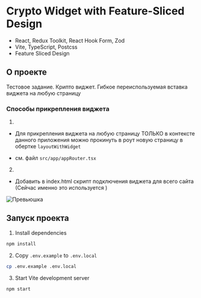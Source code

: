 # Crypto Widget with Feature-Sliced Design


- React, Redux Toolkit, React Hook Form, Zod
- Vite, TypeScript, Postcss
- Feature Sliced Design


## О проекте

Тестовое задание. Крипто виджет. Гибкое переиспользуемая вставка виджета на любую страницу
### Способы прикрепления виджета
1.
- Для прикрепления виджета на любую страницу ТОЛЬКО в контексте данного приложения можно прокинуть в роут новую страницу в обертке `layoutWithWidget`

- см. файл `src/app/appRouter.tsx`

2.
- Добавить в index.html скрипт подключения виджета для всего сайта (Сейчас именно это используется )

![Превьюшка](https://github.com/Myakis/crypto_widget/public/images/preview.png)

## Запуск проекта 

1. Install dependencies

```bash
npm install
```

2. Copy `.env.example` to `.env.local`

```bash
cp .env.example .env.local
```

3. Start Vite development server

```bash
npm start
```

